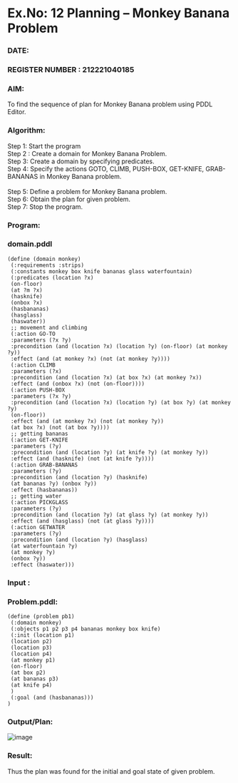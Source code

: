 # Ex.No: 12  Planning –  Monkey Banana Problem
### DATE:                                                                            
### REGISTER NUMBER : 212221040185
### AIM: 
To find the sequence of plan for Monkey Banana problem using PDDL Editor.
###  Algorithm:
Step 1:  Start the program <br> 
Step 2 : Create a domain for Monkey Banana Problem. <br> 
Step 3:  Create a domain by specifying predicates. <br> 
Step 4: Specify the actions GOTO, CLIMB, PUSH-BOX, GET-KNIFE, GRAB-BANANAS in Monkey Banana problem.<br>  
Step 5:   Define a problem for Monkey Banana problem.<br> 
Step 6:  Obtain the plan for given problem.<br> 
Step 7: Stop the program.<br> 
### Program:
### domain.pddl
    (define (domain monkey) 
     (:requirements :strips) 
     (:constants monkey box knife bananas glass waterfountain) 
     (:predicates (location ?x) 
     (on-floor) 
     (at ?m ?x) 
     (hasknife) 
     (onbox ?x) 
     (hasbananas) 
     (hasglass) 
     (haswater)) 
     ;; movement and climbing 
     (:action GO-TO 
     :parameters (?x ?y) 
     :precondition (and (location ?x) (location ?y) (on-floor) (at monkey ?y)) 
     :effect (and (at monkey ?x) (not (at monkey ?y)))) 
     (:action CLIMB 
     :parameters (?x) 
     :precondition (and (location ?x) (at box ?x) (at monkey ?x)) 
     :effect (and (onbox ?x) (not (on-floor)))) 
     (:action PUSH-BOX 
     :parameters (?x ?y) 
     :precondition (and (location ?x) (location ?y) (at box ?y) (at monkey ?y) 
     (on-floor)) 
     :effect (and (at monkey ?x) (not (at monkey ?y)) 
     (at box ?x) (not (at box ?y)))) 
     ;; getting bananas 
     (:action GET-KNIFE 
     :parameters (?y) 
     :precondition (and (location ?y) (at knife ?y) (at monkey ?y)) 
     :effect (and (hasknife) (not (at knife ?y)))) 
     (:action GRAB-BANANAS 
     :parameters (?y) 
     :precondition (and (location ?y) (hasknife) 
     (at bananas ?y) (onbox ?y)) 
     :effect (hasbananas)) 
     ;; getting water 
     (:action PICKGLASS 
     :parameters (?y) 
     :precondition (and (location ?y) (at glass ?y) (at monkey ?y)) 
     :effect (and (hasglass) (not (at glass ?y)))) 
     (:action GETWATER 
     :parameters (?y) 
     :precondition (and (location ?y) (hasglass) 
     (at waterfountain ?y) 
     (at monkey ?y) 
     (onbox ?y)) 
     :effect (haswater))) 


### Input :
### Problem.pddl:
    (define (problem pb1) 
     (:domain monkey) 
     (:objects p1 p2 p3 p4 bananas monkey box knife) 
     (:init (location p1) 
     (location p2) 
     (location p3) 
     (location p4) 
     (at monkey p1) 
     (on-floor) 
     (at box p2) 
     (at bananas p3) 
     (at knife p4) 
     ) 
     (:goal (and (hasbananas))) 
    ) 

### Output/Plan:

![image](https://github.com/yashwanthkumar13/AI_Lab_2023-24/assets/116741234/0d767bf3-2a34-4490-b25e-0623c7180073)


### Result:
Thus the plan was found for the initial and goal state of given problem.
